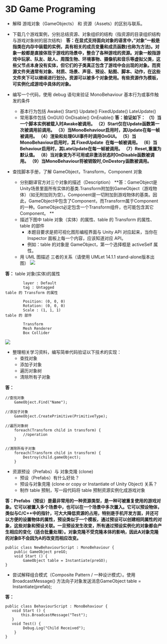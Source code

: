 # 3D Game Programing
-  解释 游戏对象（GameObjects） 和 资源（Assets）的区别与联系。
- 下载几个游戏案例，分别总结资源、对象组织的结构（指资源的目录组织结构与游戏对象树的层次结构）
**答：在显式支持面向对象的语言中，”对象”一般是指类在内存中装载的实例，具有相关的成员变量和成员函数(也称为方法)。对象一般都是直接体现于游戏的场景中，整合了各种游戏的资源。对象一般指游戏中玩家、队友、敌人、周围生物、环境事物、摄像机和音乐等虚拟父类，这些父节点本身没有实体，但它们的子类真正包含了游戏中会出现的对象。而资源文件夹通常有对象、材质、场景、声音、预设、贴图、脚本、动作，在这些文件夹下可以继续进行划分。资源可以被多个对象使用。有些资源作为模板，可实例化成游戏中具体的对象。**
-  编写一个代码，使用 debug 语句来验证 MonoBehaviour 基本行为或事件触发的条件

	- 基本行为包括 Awake() Start() Update() FixedUpdate() LateUpdate()
	- 常用事件包括 OnGUI() OnDisable() OnEnable()
 **答：验证如下： 
（1）当一个脚本实例被载入时Awake被调用。
（2）Start仅在Update函数第一次被调用前调用。 
（3）当MonoBehaviour启用时，其Update在每一帧被调用。
（4）渲染和处理GUI事件时调用OnGUI。 
（5）当MonoBehaviour启用时，其 FixedUpdate 在每一帧被调用。
（6）当Behaviour启用时，其LateUpdate在每一帧被调用。 
（7）Reset,重置为默认值。 
（8）当对象变为不可用或非激活状态时OnDisable函数被调用。
（9）当MonoBehaviour将被销毁时,OnDestory函数被调用。**

- 查找脚本手册，了解 GameObject，Transform，Component 对象

	- 分别翻译官方对三个对象的描述（Description）
**答：GameObject是Unity场景里面所有实体的基类.Transform附加到GameObject（游戏物体）（如无附加则为空）。Component是一切附加到游戏物体的基类。因此，GameObject中包含了Component，而Transform属于Component的一种。GameObject必定包含一个Transform组件，也可能包含其它Component。 **
	- 描述下图中 table 对象（实体）的属性、table 的 Transform 的属性、 table 的部件
		- 本题目要求是把可视化图形编程界面与 Unity API 对应起来，当你在 Inspector 面板上每一个内容，应该知道对应 API。
		- 例如：table 的对象是 GameObject，第一个选择框是 activeSelf 属性。
	- 用 UML 图描述 三者的关系（请使用 UMLet 14.1.1 stand-alone版本出图）
![](https://img-blog.csdn.net/20180326155041374?watermark/2/text/aHR0cHM6Ly9ibG9nLmNzZG4ubmV0L2phbmtpbmdtZWFuaW5n/font/5a6L5L2T/fontsize/400/fill/I0JBQkFCMA==/dissolve/70)

**答：**
table 对象(实体)的属性

			layer : Default
			tag : Untagged
	table 的 Transform 的属性

			Position: (0, 0, 0)
			Rotation: (0, 0, 0)
			Scale : (1, 1, 1)
	table 的 部件

			Transform
			Mesh Renderer
			Box Collider
![](https://img-blog.csdn.net/20180326165256398?watermark/2/text/aHR0cHM6Ly9ibG9nLmNzZG4ubmV0L2phbmtpbmdtZWFuaW5n/font/5a6L5L2T/fontsize/400/fill/I0JBQkFCMA==/dissolve/70)
- 整理相关学习资料，编写简单代码验证以下技术的实现：
	- 查找对象
	- 添加子对象
	- 遍历对象树
	- 清除所有子对象

**答：**

```
//查找对象
	GameObject.Find("Name");

//添加子对象
	GameObject.CreatePrimitive(PrimitiveType);

//遍历对象树
	foreach(Transform child in transform) {
		//operation
	}

//清除所有子对象
	foreach(Transform child in transform) {
		Destroy(child.gameObject);
	}
```

- 资源预设（Prefabs）与 对象克隆 (clone)
	- 预设（Prefabs）有什么好处？
	- 预设与对象克隆 (clone or copy or Instantiate of Unity Object) 关系？
	- 制作 table 预制，写一段代码将 table 预制资源实例化成游戏对象
  
**答：Prefabs（预设）是最非常用的一种资源类型，是一种可被重复使用的游戏对象。它可以被置入多个场景中，也可以在一个场景中多次置入。它可以预设物体，类似与C/C++中的指针，可大大降低资源的占用，特别是手机开发方面，并还可以方便的设置物体的属性，预设类似于一个模板，通过预设可以创建相同属性的对象，这些对象和预设关联。一旦预设发生改变，所有通过预设实例化的对象都会产生相应的变化（适合批量处理）。对象克隆不受克隆本体的影响，因此A对象克隆的对象B不会因为A的改变而相应改变。**

```
public class NewBehaviourScript : MonoBehaviour {
    public GameObject preGO;
    void Start () {
        GameObject table = Instantiate(preGO);
}
```

- 尝试解释组合模式（Composite Pattern / 一种设计模式）。使用 BroadcastMessage() 方法向子对象发送消息GameObject table = Instantiate(prefab);

**答：**

```
public class BehaviourScript : MonoBehaviour {
   void Start () {
       this.BroadcastMessage("Test");
   }
   void Test() {
        Debug.Log("Child Received");
    }
}
```
